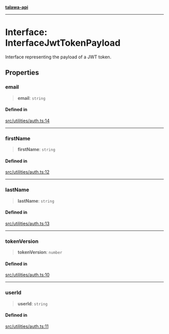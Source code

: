 [**talawa-api**](../../../README.md)

***

# Interface: InterfaceJwtTokenPayload

Interface representing the payload of a JWT token.

## Properties

### email

> **email**: `string`

#### Defined in

[src/utilities/auth.ts:14](https://github.com/Suyash878/talawa-api/blob/095e6964ce2a06c1c30d1acf81b6162203f1db91/src/utilities/auth.ts#L14)

***

### firstName

> **firstName**: `string`

#### Defined in

[src/utilities/auth.ts:12](https://github.com/Suyash878/talawa-api/blob/095e6964ce2a06c1c30d1acf81b6162203f1db91/src/utilities/auth.ts#L12)

***

### lastName

> **lastName**: `string`

#### Defined in

[src/utilities/auth.ts:13](https://github.com/Suyash878/talawa-api/blob/095e6964ce2a06c1c30d1acf81b6162203f1db91/src/utilities/auth.ts#L13)

***

### tokenVersion

> **tokenVersion**: `number`

#### Defined in

[src/utilities/auth.ts:10](https://github.com/Suyash878/talawa-api/blob/095e6964ce2a06c1c30d1acf81b6162203f1db91/src/utilities/auth.ts#L10)

***

### userId

> **userId**: `string`

#### Defined in

[src/utilities/auth.ts:11](https://github.com/Suyash878/talawa-api/blob/095e6964ce2a06c1c30d1acf81b6162203f1db91/src/utilities/auth.ts#L11)
